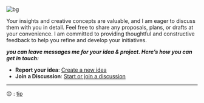 ![bg](https://github.com/tsolutionsx/contact_me/assets/109244102/75943bbc-63ff-45f7-ba06-694c9f6f546c)


Your insights and creative concepts are valuable, and I am eager to discuss them with you in detail. Feel free to share any proposals, plans, or drafts at your convenience. I am committed to providing thoughtful and constructive feedback to help you refine and develop your initiatives.

***you can leave messages me for your idea &amp; project. Here’s how you can get in touch:***

- **Report your idea**: [Create a new idea](https://github.com/tsolutionsx/messenger/issues)
- **Join a Discussion**: [Start or join a discussion](https://github.com/tsolutionsx/messenger/discussions)


* * *

😍 : [tip](https://gist.github.com/tsolutionsx/dec5eca293887c11367431c7160f4ffe)
